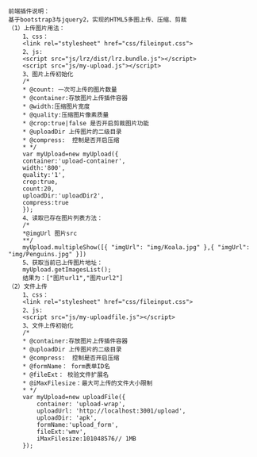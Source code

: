     前端插件说明：
    基于bootstrap3与jquery2，实现的HTML5多图上传、压缩、剪裁
    （1）上传图片用法：
        1、css：
        <link rel="stylesheet" href="css/fileinput.css">
        2、js:
        <script src="js/lrz/dist/lrz.bundle.js"></script>
        <script src="js/my-upload.js"></script>
        3、图片上传初始化
        /*
        * @count: 一次可上传的图片数量
        * @container:存放图片上传插件容器
        * @width:压缩图片宽度
        * @quality:压缩图片像素质量
        * @crop:true|false 是否开启剪裁图片功能
        * @uploadDir 上传图片的二级目录
        * @compress:  控制是否开启压缩
        * */
        var myUpload=new myUpload({
        container:'upload-container',
        width:'800',
        quality:'1',
        crop:true,
        count:20,
        uploadDir:'uploadDir2',
        compress:true
        });
        4、读取已存在图片列表方法：
        /*
        *@imgUrl 图片src
        **/
        myUpload.multipleShow([{ "imgUrl": "img/Koala.jpg" },{ "imgUrl": "img/Penguins.jpg" }])
        5、获取当前已上传图片地址：
        myUpload.getImagesList();
        结果为：["图片url1","图片url2"]
    （2）文件上传
        1、css：
        <link rel="stylesheet" href="css/fileinput.css">
        2、js:
        <script src="js/my-uploadfile.js"></script>
        3、文件上传初始化
        /*
        * @container:存放图片上传插件容器
        * @uploadDir 上传图片的二级目录
        * @compress:  控制是否开启压缩
        * @formName： form表单ID名
        * @fileExt： 校验文件扩展名
        * @iMaxFilesize：最大可上传的文件大小限制
        * */
        var myUpload=new uploadFile({
            container: 'upload-wrap',
            uploadUrl: 'http://localhost:3001/upload',
            uploadDir: 'apk',
            formName:'upload_form',
            fileExt:'wmv',
            iMaxFilesize:101048576// 1MB
        });